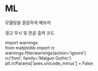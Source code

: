 # ML

모델링을 깔끔하게 해보자

경고 무시 및 한글 출력 코드

import warnings<br>
from matplotlib import rc<br>
warnings.filterwarnings(action='ignore')<br>
rc('font', family='Malgun Gothic')<br>
plt.rcParams['axes.unicode_minus'] = False<br>

